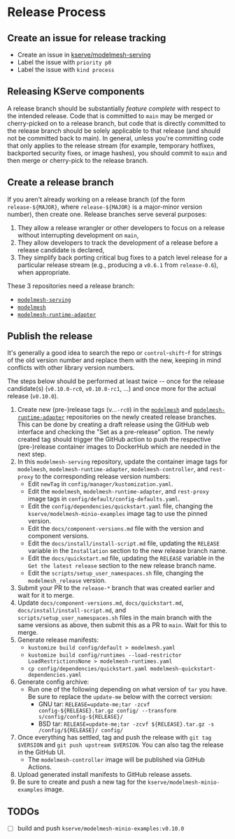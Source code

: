 # Release Process

## Create an issue for release tracking

- Create an issue in [kserve/modelmesh-serving](https://github.com/kserve/modelmesh-serving)
- Label the issue with `priority p0`
- Label the issue with `kind process`

## Releasing KServe components

A release branch should be substantially _feature complete_ with respect to the intended release.
Code that is committed to `main` may be merged or cherry-picked on to a release branch, but code that is directly committed to the release branch should be solely applicable to that release (and should not be committed back to main).
In general, unless you're committing code that only applies to the release stream (for example, temporary hotfixes, backported security fixes, or image hashes), you should commit to `main` and then merge or cherry-pick to the release branch.

## Create a release branch

If you aren't already working on a release branch (of the form `release-${MAJOR}`, where `release-${MAJOR}` is a major-minor version number), then create one.
Release branches serve several purposes:

1. They allow a release wrangler or other developers to focus on a release without interrupting development on `main`,
2. They allow developers to track the development of a release before a release candidate is declared,
3. They simplify back porting critical bug fixes to a patch level release for a particular release stream (e.g., producing a `v0.6.1` from `release-0.6`), when appropriate.

These 3 repositories need a release branch:
- [`modelmesh-serving`](https://github.com/kserve/modelmesh-serving/branches)
- [`modelmesh`](https://github.com/kserve/modelmesh/branches)
- [`modelmesh-runtime-adapter`](https://github.com/kserve/modelmesh-runtime-adapter/branches)

## Publish the release

It's generally a good idea to search the repo or `control`-`shift`-`f` for strings of the old version number and replace them with the new, keeping in mind conflicts with other library version numbers.

The steps below should be performed at least twice -- once for the release candidate(s) (`v0.10.0-rc0`,
`v0.10.0-rc1`, ...) and once more for the actual release (`v0.10.0`).

1. Create new (pre-)release tags (v...`-rc0`) in the [`modelmesh`](https://github.com/kserve/modelmesh/releases) and [`modelmesh-runtime-adapter`](https://github.com/kserve/modelmesh-runtime-adapter/releases) repositories on the newly created release branches. This can be done by creating a draft release using the GitHub web interface and checking the "Set as a pre-release" option. The newly created tag should trigger the GitHub action to push the respective (pre-)release container images to DockerHub which are needed in the next step.
2. In this `modelmesh-serving` repository, update the container image tags for `modelmesh`, `modelmesh-runtime-adapter`, `modelmesh-controller`, and `rest-proxy` to the corresponding release version numbers:
   - Edit `newTag` in `config/manager/kustomization.yaml`.
   - Edit the `modelmesh`, `modelmesh-runtime-adapter`, and `rest-proxy` image tags in `config/default/config-defaults.yaml`.
   - Edit the `config/dependencies/quickstart.yaml` file, changing the `kserve/modelmesh-minio-examples` image tag to use the pinned version.
   - Edit the `docs/component-versions.md` file with the version and component versions.
   - Edit the `docs/install/install-script.md` file, updating the `RELEASE` variable in the `Installation` section to the new release branch name.
   - Edit the `docs/quickstart.md` file, updating the `RELEASE` variable in the `Get the latest release` section to the new release branch name.
   - Edit the `scripts/setup_user_namespaces.sh` file, changing the `modelmesh_release` version.
3. Submit your PR to the `release-*` branch that was created earlier and wait for it to merge.
4. Update `docs/component-versions.md`, `docs/quickstart.md`, `docs/install/install-script.md`, and `scripts/setup_user_namespaces.sh` files in the main branch with the same versions as above, then submit this as a PR to `main`. Wait for this to merge.
5. Generate release manifests:
   - `kustomize build config/default > modelmesh.yaml`
   - `kustomize build config/runtimes --load-restrictor LoadRestrictionsNone > modelmesh-runtimes.yaml`
   - `cp config/dependencies/quickstart.yaml modelmesh-quickstart-dependencies.yaml`
6. Generate config archive:
   - Run one of the following depending on what version of `tar` you have. Be sure to replace the `update-me` below with the correct version:
     - GNU tar: `RELEASE=update-me;tar -zcvf config-${RELEASE}.tar.gz config/ --transform s/config/config-${RELEASE}/`
     - BSD tar: `RELEASE=update-me;tar -zcvf ${RELEASE}.tar.gz -s /config/${RELEASE}/ config/`
7. Once everything has settled, tag and push the release with `git tag $VERSION` and `git push upstream $VERSION`. You can also tag the release in the GitHub UI.
   - The `modelmesh-controller` image will be published via GitHub Actions.
8. Upload generated install manifests to GitHub release assets.
9. Be sure to create and push a new tag for the `kserve/modelmesh-minio-examples` image.


## TODOs
- [ ] build and push `kserve/modelmesh-minio-examples:v0.10.0`